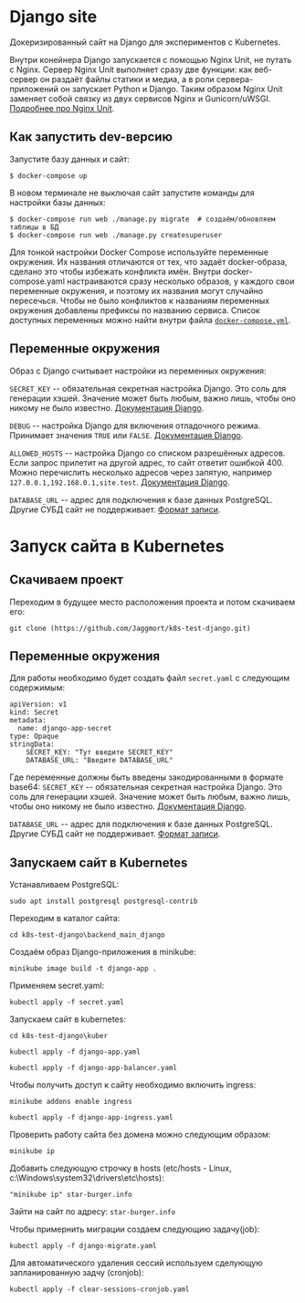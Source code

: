 # Django site

Докеризированный сайт на Django для экспериментов с Kubernetes.

Внутри конейнера Django запускается с помощью Nginx Unit, не путать с Nginx. Сервер Nginx Unit выполняет сразу две функции: как веб-сервер он раздаёт файлы статики и медиа, а в роли сервера-приложений он запускает Python и Django. Таким образом Nginx Unit заменяет собой связку из двух сервисов Nginx и Gunicorn/uWSGI. [Подробнее про Nginx Unit](https://unit.nginx.org/).

## Как запустить dev-версию

Запустите базу данных и сайт:

```shell-session
$ docker-compose up
```

В новом терминале не выключая сайт запустите команды для настройки базы данных:

```shell-session
$ docker-compose run web ./manage.py migrate  # создаём/обновляем таблицы в БД
$ docker-compose run web ./manage.py createsuperuser
```

Для тонкой настройки Docker Compose используйте переменные окружения. Их названия отличаются от тех, что задаёт docker-образа, сделано это чтобы избежать конфликта имён. Внутри docker-compose.yaml настраиваются сразу несколько образов, у каждого свои переменные окружения, и поэтому их названия могут случайно пересечься. Чтобы не было конфликтов к названиям переменных окружения добавлены префиксы по названию сервиса. Список доступных переменных можно найти внутри файла [`docker-compose.yml`](./docker-compose.yml).

## Переменные окружения

Образ с Django считывает настройки из переменных окружения:

`SECRET_KEY` -- обязательная секретная настройка Django. Это соль для генерации хэшей. Значение может быть любым, важно лишь, чтобы оно никому не было известно. [Документация Django](https://docs.djangoproject.com/en/3.2/ref/settings/#secret-key).

`DEBUG` -- настройка Django для включения отладочного режима. Принимает значения `TRUE` или `FALSE`. [Документация Django](https://docs.djangoproject.com/en/3.2/ref/settings/#std:setting-DEBUG).

`ALLOWED_HOSTS` -- настройка Django со списком разрешённых адресов. Если запрос прилетит на другой адрес, то сайт ответит ошибкой 400. Можно перечислить несколько адресов через запятую, например `127.0.0.1,192.168.0.1,site.test`. [Документация Django](https://docs.djangoproject.com/en/3.2/ref/settings/#allowed-hosts).

`DATABASE_URL` -- адрес для подключения к базе данных PostgreSQL. Другие СУБД сайт не поддерживает. [Формат записи](https://github.com/jacobian/dj-database-url#url-schema).

# Запуск сайта в Kubernetes

## Скачиваем проект

Переходим в будущее место расположения проекта и потом скачиваем его:

`git clone (https://github.com/Jaggmort/k8s-test-django.git)`


## Переменные окружения

Для работы необходимо будет создать файл `secret.yaml` с следующим содержимым:

```
apiVersion: v1 
kind: Secret 
metadata: 
  name: django-app-secret 
type: Opaque 
stringData: 
    SECRET_KEY: "Тут введите SECRET_KEY" 
    DATABASE_URL: "Введите DATABASE_URL" 
```

Где переменные должны быть введены закодированными в формате base64:
`SECRET_KEY` -- обязательная секретная настройка Django. 
Это соль для генерации хэшей. Значение может быть любым, важно лишь, чтобы оно никому не было известно. [Документация Django](https://docs.djangoproject.com/en/3.2/ref/settings/#secret-key).

`DATABASE_URL` -- адрес для подключения к базе данных PostgreSQL. Другие СУБД сайт не поддерживает. [Формат записи](https://github.com/jacobian/dj-database-url#url-schema).

## Запускаем сайт в Kubernetes

Устанавливаем PostgreSQL:

`sudo apt install postgresql postgresql-contrib`

Переходим в каталог сайта:

`cd k8s-test-django\backend_main_django`

Создаём образ Django-приложения в minikube:

`minikube image build -t django-app .`

Применяем secret.yaml:

`kubectl apply -f secret.yaml`

Запускаем сайт в kubernetes:

`cd k8s-test-django\kuber`

`kubectl apply -f django-app.yaml`

`kubectl apply -f django-app-balancer.yaml`

Чтобы получить доступ к сайту необходимо включить ingress:

`minikube addons enable ingress`

`kubectl apply -f django-app-ingress.yaml`

Проверить работу сайта без домена можно следующим образом:

`minikube ip`

Добавить следующую строчку в hosts (etc/hosts - Linux, c:\Windows\system32\drivers\etc\hosts):

`"minikube ip" star-burger.info`

Зайти на сайт по адресу: `star-burger.info`

Чтобы примернить миграции создаем следующию задачу(job):

`kubectl apply -f django-migrate.yaml`

Для автоматического удаления сессий используем сделующую запланированную задчу (cronjob):

`kubectl apply -f clear-sessions-cronjob.yaml`
